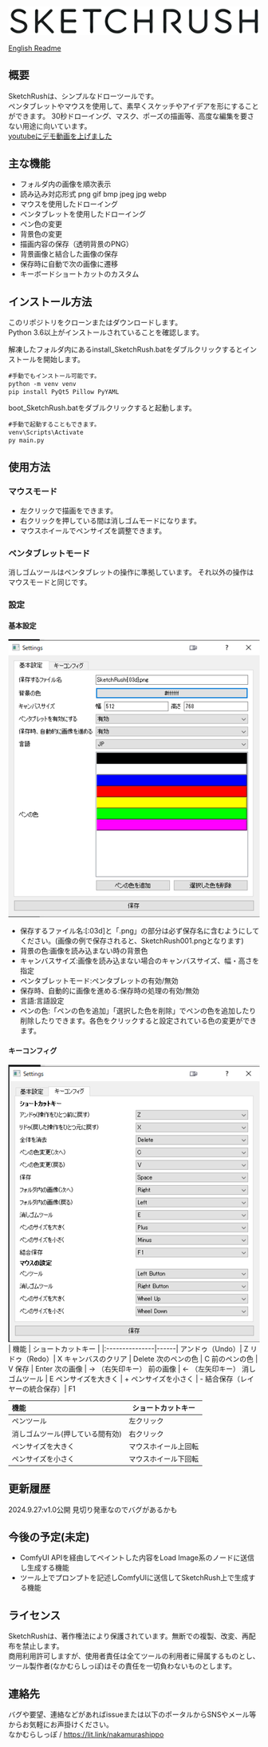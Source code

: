 ![SketchRushLogo](https://github.com/NakamuraShippo/SketchRush/blob/main/image/SketchRushLogo.png)
  
[English Readme](https://github.com/NakamuraShippo/SketchRush/blob/main/Readme_EN.md)  
  
## 概要
SketchRushは、シンプルなドローツールです。  
ペンタブレットやマウスを使用して、素早くスケッチやアイデアを形にすることができます。 
30秒ドローイング、マスク、ポーズの描画等、高度な編集を要さない用途に向いています。  
[youtubeにデモ動画を上げました](https://youtu.be/DLPtTu0L4a0)  
  
## 主な機能
- フォルダ内の画像を順次表示  
- 読み込み対応形式 png gif bmp jpeg jpg webp  
- マウスを使用したドローイング  
- ペンタブレットを使用したドローイング  
- ペン色の変更  
- 背景色の変更  
- 描画内容の保存（透明背景のPNG）  
- 背景画像と結合した画像の保存  
- 保存時に自動で次の画像に遷移  
- キーボードショートカットのカスタム  
  
## インストール方法
このリポジトリをクローンまたはダウンロードします。  
Python 3.6以上がインストールされていることを確認します。  
  
解凍したフォルダ内にあるinstall_SketchRush.batをダブルクリックするとインストールを開始します。  
~~~
#手動でもインストール可能です。
python -m venv venv
pip install PyQt5 Pillow PyYAML
~~~
boot_SketchRush.batをダブルクリックすると起動します。  
~~~
#手動で起動することもできます。
venv\Scripts\Activate
py main.py
~~~
  
## 使用方法
### マウスモード  
- 左クリックで描画をできます。  
- 右クリックを押している間は消しゴムモードになります。  
- マウスホイールでペンサイズを調整できます。  
  
### ペンタブレットモード
消しゴムツールはペンタブレットの操作に準拠しています。 
それ以外の操作はマウスモードと同じです。  

### 設定
#### 基本設定
![keyboardSCR](https://github.com/NakamuraShippo/SketchRush/blob/main/image/BasicSetting.png)  
- 保存するファイル名:[:03d]と「.png」の部分は必ず保存名に含むようにしてください。(画像の例で保存されると、SketchRush001.pngとなります)  
- 背景の色:画像を読み込まない時の背景色  
- キャンバスサイズ:画像を読み込まない場合のキャンバスサイズ、幅・高さを指定  
- ペンタブレットモード:ペンタブレットの有効/無効  
- 保存時、自動的に画像を進める:保存時の処理の有効/無効  
- 言語:言語設定  
- ペンの色:「ペンの色を追加」「選択した色を削除」でペンの色を追加したり削除したりできます。各色をクリックすると設定されている色の変更ができます。  

#### キーコンフィグ
![keyboardSCR](https://github.com/NakamuraShippo/SketchRush/blob/main/image/KeyConfig.png)    
| 機能 | ショートカットキー |
|:---------------|------|
アンドゥ（Undo）| Z 
リドゥ（Redo）|	X
キャンバスのクリア |	Delete
次のペンの色	| C
前のペンの色	| V
保存 | Enter
次の画像	| → （右矢印キー）
前の画像	| ← （左矢印キー）
消しゴムツール	| E
ペンサイズを大きく | +
ペンサイズを小さく | -
結合保存（レイヤーの統合保存）| F1  

| 機能 | ショートカットキー |
|:---------------|------|
ペンツール | 左クリック
消しゴムツール(押している間有効) | 右クリック
ペンサイズを大きく | マウスホイール上回転
ペンサイズを小さく | マウスホイール下回転

## 更新履歴
2024.9.27:v1.0公開 見切り発車なのでバグがあるかも

## 今後の予定(未定)
- ComfyUI APIを経由してペイントした内容をLoad Image系のノードに送信し生成する機能  
- ツール上でプロンプトを記述しComfyUIに送信してSketchRush上で生成する機能  
  
## ライセンス
SketchRushは、著作権法により保護されています。無断での複製、改変、再配布を禁止します。  
商用利用許可しますが、使用者責任は全てツールの利用者に帰属するものとし、ツール製作者(なかむらしっぽ)はその責任を一切負わないものとします。
  
## 連絡先
バグや要望、連絡などがあればissueまたは以下のポータルからSNSやメール等からお気軽にお声掛けください。  
なかむらしっぽ / https://lit.link/nakamurashippo
